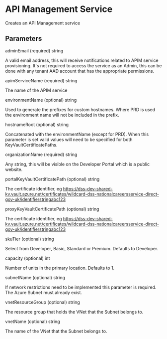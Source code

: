 # API Management Service

Creates an API Management service

## Parameters

adminEmail (required) string

A valid email address, this will receive notifications related to APIM service provisioning.  It's not required to access the service as an Admin, this can be done with any tenant AAD account that has the appropriate permissions.

apimServiceName (required) string

The name of the APIM service

environmentName (optional) string

Used to generate the prefixes for custom hostnames.  Where PRD is used the environment name will not be included in the prefix.

hostnameRoot (optional) string

Concatenated with the environmentName (except for PRD).  When this parameter is set valid values will need to be specified for both KeyVaultCertificatePaths.

organizationName (required) string

Any string, this will be visible on the Developer Portal which is a public website.

portalKeyVaultCertificatePath (optional) string

The certificate identifier, eg https://dss-dev-shared-kv.vault.azure.net/certificates/wildcard-dss-nationalcareersservice-direct-gov-uk/identifierstringabc123

proxyKeyVaultCertificatePath (optional) string

The certificate identifier, eg https://dss-dev-shared-kv.vault.azure.net/certificates/wildcard-dss-nationalcareersservice-direct-gov-uk/identifierstringabc123

skuTier (optional) string

Select from Developer, Basic, Standard or Premium.  Defaults to Developer.

capacity (optional) int

Number of units in the primary location. Defaults to 1.

subnetName (optional) string

If network restrictions need to be implemented this parameter is required.  The Azure Subnet must already exist.

vnetResourceGroup (optional) string

The resource group that holds the VNet that the Subnet belongs to.

vnetName (optional) string

The name of the VNet that the Subnet belongs to.